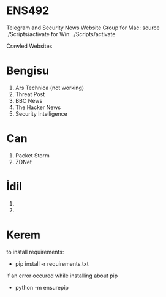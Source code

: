 # ENS492

Telegram and Security News Website Group
for Mac: source ./Scripts/activate
for Win: ./Scripts/activate

Crawled Websites

# Bengisu

1. Ars Technica (not working)
2. Threat Post
3. BBC News
4. The Hacker News
5. Security Intelligence

# Can

1. Packet Storm
2. ZDNet

# İdil

1.
2.

# Kerem

to install requirements:

- pip install -r requirements.txt

if an error occured while installing about pip

- python -m ensurepip
